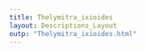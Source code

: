 ```yaml
---
title: Thelymitra_ixioides
layout: Descriptions_Layout 
outp: "Thelymitra_ixioides.html"
---
```



